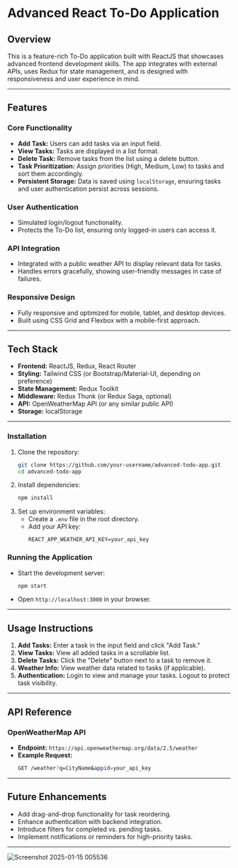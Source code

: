 # Advanced React To-Do Application

## **Overview**
This is a feature-rich To-Do application built with ReactJS that showcases advanced frontend development skills. 
The app integrates with external APIs, uses Redux for state management, and is designed with responsiveness and user experience in mind.

---

## **Features**

### **Core Functionality**
- **Add Task:** Users can add tasks via an input field.
- **View Tasks:** Tasks are displayed in a list format.
- **Delete Task:** Remove tasks from the list using a delete button.
- **Task Prioritization:** Assign priorities (High, Medium, Low) to tasks and sort them accordingly.
- **Persistent Storage:** Data is saved using `localStorage`, ensuring tasks and user authentication persist across sessions.

### **User Authentication**
- Simulated login/logout functionality.
- Protects the To-Do list, ensuring only logged-in users can access it.

### **API Integration**
- Integrated with a public weather API to display relevant data for tasks.
- Handles errors gracefully, showing user-friendly messages in case of failures.

### **Responsive Design**
- Fully responsive and optimized for mobile, tablet, and desktop devices.
- Built using CSS Grid and Flexbox with a mobile-first approach.

---

## **Tech Stack**
- **Frontend:** ReactJS, Redux, React Router
- **Styling:** Tailwind CSS (or Bootstrap/Material-UI, depending on preference)
- **State Management:** Redux Toolkit
- **Middleware:** Redux Thunk (or Redux Saga, optional)
- **API:** OpenWeatherMap API (or any similar public API)
- **Storage:** localStorage

---



### **Installation**
1. Clone the repository:
   ```bash
   git clone https://github.com/your-username/advanced-todo-app.git
   cd advanced-todo-app
   ```
2. Install dependencies:
   ```bash
   npm install
   ```
3. Set up environment variables:
   - Create a `.env` file in the root directory.
   - Add your API key:
     ```env
     REACT_APP_WEATHER_API_KEY=your_api_key
     ```

### **Running the Application**
- Start the development server:
  ```bash
  npm start
  ```
- Open `http://localhost:3000` in your browser.

---

## **Usage Instructions**
1. **Add Tasks:** Enter a task in the input field and click "Add Task."
2. **View Tasks:** View all added tasks in a scrollable list.
3. **Delete Tasks:** Click the "Delete" button next to a task to remove it.
4. **Weather Info:** View weather data related to tasks (if applicable).
5. **Authentication:** Login to view and manage your tasks. Logout to protect task visibility.

---

## **API Reference**
### OpenWeatherMap API
- **Endpoint:** `https://api.openweathermap.org/data/2.5/weather`
- **Example Request:**
  ```bash
  GET /weather?q=CityName&appid=your_api_key
  ```

---

## **Future Enhancements**
- Add drag-and-drop functionality for task reordering.
- Enhance authentication with backend integration.
- Introduce filters for completed vs. pending tasks.
- Implement notifications or reminders for high-priority tasks.

---


![Screenshot 2025-01-15 005536](https://github.com/user-attachments/assets/c0fb0658-66f4-4646-b9f2-13aa99cb2c04)
